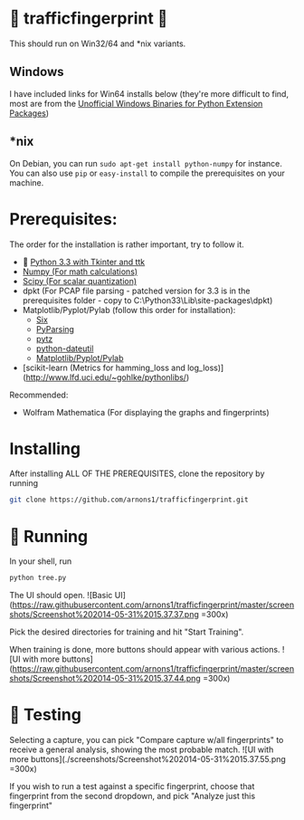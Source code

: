 :space_invader: trafficfingerprint :space_invader:
==================
This should run on Win32/64 and *nix variants.

Windows
-------
I have included links for Win64 installs below (they're more difficult to find, most are from the [Unofficial Windows Binaries for Python Extension Packages](http://www.lfd.uci.edu/~gohlke/pythonlibs/))

*nix
----
On Debian, you can run ```sudo apt-get install python-numpy``` for instance. You can also use ```pip``` or ```easy-install``` to compile the prerequisites on your machine.

Prerequisites:
==============
The order for the installation is rather important, try to follow it.

* :snake: [Python 3.3 with Tkinter and ttk](http://www.python.org/ftp/python/3.3.5/python-3.3.5.amd64.msi)
* [Numpy (For math calculations)](http://www.lfd.uci.edu/~gohlke/pythonlibs/tid72nv9/numpy-MKL-1.8.1.win-amd64-py3.3.exe)
* [Scipy (For scalar quantization)](http://www.lfd.uci.edu/~gohlke/pythonlibs/tid72nv9/scipy-0.14.0c1.win-amd64-py3.3.exe)
* dpkt (For PCAP file parsing - patched version for 3.3 is in the prerequisites folder - copy to C:\Python33\Lib\site-packages\dpkt)
* Matplotlib/Pyplot/Pylab (follow this order for installation):
  * [Six](http://www.lfd.uci.edu/~gohlke/pythonlibs/tid72nv9/six-1.6.1.win-amd64-py3.3.exe)
  * [PyParsing](http://www.lfd.uci.edu/~gohlke/pythonlibs/tid72nv9/pyparsing-2.0.2.win-amd64-py3.3.exe)
  * [pytz](http://www.lfd.uci.edu/~gohlke/pythonlibs/tid72nv9/pytz-2014.2.win-amd64-py3.3.exe)
  * [python-dateutil](http://www.lfd.uci.edu/~gohlke/pythonlibs/tid72nv9/python-dateutil-2.2.win-amd64-py3.3.exe)
  * [Matplotlib/Pyplot/Pylab](http://www.lfd.uci.edu/~gohlke/pythonlibs/tid72nv9/matplotlib-1.3.1.win-amd64-py3.3.exe)
* [scikit-learn (Metrics for hamming_loss and log_loss)] (http://www.lfd.uci.edu/~gohlke/pythonlibs/)

Recommended:
* Wolfram Mathematica (For displaying the graphs and fingerprints)

Installing
==========
After installing ALL OF THE PREREQUISITES, clone the repository by running
```bash
git clone https://github.com/arnons1/trafficfingerprint.git
```

:running: Running
=======
In your shell, run
```bash
python tree.py
```
The UI should open.
![Basic UI](https://raw.githubusercontent.com/arnons1/trafficfingerprint/master/screenshots/Screenshot%202014-05-31%2015.37.37.png =300x)

Pick the desired directories for training and hit "Start Training".

When training is done, more buttons should appear with various actions.
![UI with more buttons](https://raw.githubusercontent.com/arnons1/trafficfingerprint/master/screenshots/Screenshot%202014-05-31%2015.37.44.png =300x)

:microscope: Testing
======

Selecting a capture, you can pick "Compare capture w/all fingerprints" to receive a general analysis, showing the most probable match.
![UI with more buttons](./screenshots/Screenshot%202014-05-31%2015.37.55.png =300x)

If you wish to run a test against a specific fingerprint, choose that fingerprint from the second dropdown, and pick "Analyze just this fingerprint"

 